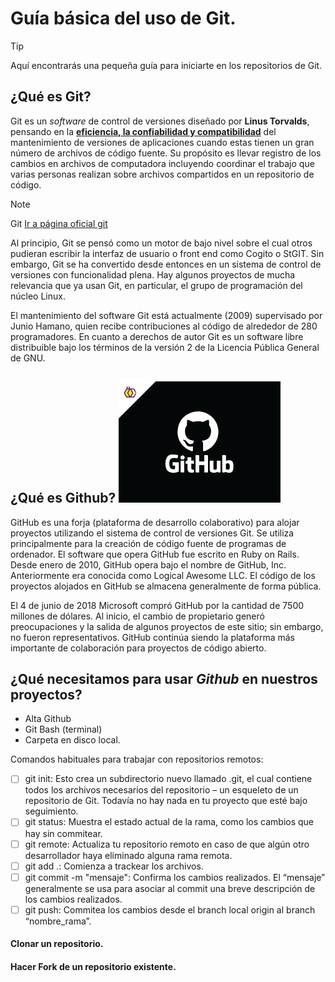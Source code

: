 # Guía básica del uso de Git.
> [!TIP]
> Aquí encontrarás una pequeña guía para iniciarte en los repositorios de Git.

## ¿Qué es Git?
Git es un *software* de control de versiones diseñado por **Linus Torvalds**, pensando en la <ins>**eficiencia, la confiabilidad y compatibilidad**</ins> del mantenimiento de versiones de aplicaciones cuando estas tienen un gran número de archivos de código fuente. Su propósito es llevar registro de los cambios en archivos de computadora incluyendo coordinar el trabajo que varias personas realizan sobre archivos compartidos en un repositorio de código.

> [!NOTE]
> Git [Ir a página oficial git](https://git-scm.com/about/branching-and-merging) 

Al principio, Git se pensó como un motor de bajo nivel sobre el cual otros pudieran escribir la interfaz de usuario o front end como Cogito o StGIT. Sin embargo, Git se ha convertido desde entonces en un sistema de control de versiones con funcionalidad plena. Hay algunos proyectos de mucha relevancia que ya usan Git, en particular, el grupo de programación del núcleo Linux.

El mantenimiento del software Git está actualmente (2009) supervisado por Junio Hamano, quien recibe contribuciones al código de alrededor de 280 programadores. En cuanto a derechos de autor Git es un software libre distribuible bajo los términos de la versión 2 de la Licencia Pública General de GNU.

## ¿Qué es Github? ![Imagen carpetas](Github.png)
GitHub es una forja (plataforma de desarrollo colaborativo) para alojar proyectos utilizando el sistema de control de versiones Git. Se utiliza principalmente para la creación de código fuente de programas de ordenador. El software que opera GitHub fue escrito en Ruby on Rails. Desde enero de 2010, GitHub opera bajo el nombre de GitHub, Inc. Anteriormente era conocida como Logical Awesome LLC. El código de los proyectos alojados en GitHub se almacena generalmente de forma pública.

El 4 de junio de 2018 Microsoft compró GitHub por la cantidad de 7500 millones de dólares. Al inicio, el cambio de propietario generó preocupaciones y la salida de algunos proyectos de este sitio; sin embargo, no fueron representativos. GitHub continúa siendo la plataforma más importante de colaboración para proyectos de código abierto.

## ¿Qué necesitamos para usar ***Github*** en nuestros proyectos?
- Alta Github
- Git Bash (terminal)
- Carpeta en disco local.

Comandos habituales para trabajar con repositorios remotos:
- [ ] git init: Esto crea un subdirectorio nuevo llamado .git, el cual contiene todos los archivos necesarios del repositorio – un esqueleto de un repositorio de Git. Todavía no hay nada en tu proyecto que esté bajo seguimiento.
- [ ] git status: Muestra el estado actual de la rama, como los cambios que hay sin commitear.
- [ ] git remote: Actualiza tu repositorio remoto en caso de que algún otro desarrollador haya eliminado alguna rama remota. 
- [ ] git add .: Comienza a trackear los archivos.
- [ ] git commit -m "mensaje": Confirma los cambios realizados. El “mensaje” generalmente se usa para asociar al commit una breve descripción de los cambios realizados.
- [ ] git push: Commitea los cambios desde el branch local origin al branch “nombre_rama”.

#### Clonar un repositorio.

#### Hacer Fork de un repositorio existente.

